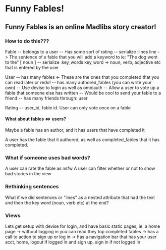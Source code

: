 # Funny Fables!

## Funny Fables is an online Madlibs story creator!


### How to do this???

Fable
-- belongs to a user
-- Has some sort of rating
-- serialize :lines
		line -> The sentence of a fable that you will add a keyword to
		ie: "The dog went to the" [  noun  ]
-- serialize :key_words
		key_word -> noun, verb, adjective etc that is entered by the user
		
		
User
-- has many fables <- These are the ones that you completed that you can read later or redo!
-- has many authored_fables (you can write your own)
-- Use devise to login as well as omniauth
-- Allow a user to vote up a fable that someone else has written
-- Would be cool to send your fable to a friend
-- has many friends through: user

Rating
-- user_id, fable id. User can only vote once on a fable


#### What about fables <=> users?

Maybe a fable has an author, and it has users that have completed it

A user has the fable that it authored, as well as completed_fables that it has completed.


### What if someone uses bad words?

A user can rate the fable as nsfw
A user can filter whether or not to show bad stories in the view

### Rethinking sentences

What if we did sentences or "lines" as a nested attribute that had the text and then the key word (noun, verb etc)
at the end?


### Views

Lets get setup with devise for login, and have basic static pages, 
	ie: a home page 
				-> without logging in you can read they top completed fables
				-> has a call to action to sign up or log in
				-> has a navigation bar that has your user acct, home, logout if logged in 
					 and sign up, sign in if not logged in